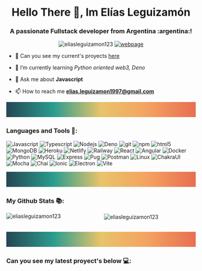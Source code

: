 <h1 align="center">Hello There 👋, Im Elías Leguizamón</h1>
<h3 align="center">A passionate Fullstack developer from Argentina :argentina:!</h3>

<p align="center"> <img src="https://komarev.com/ghpvc/?username=eliasleguizamon123&label=Profile%20views&color=374A67&style=flat" alt="eliasleguizamon123" />  
 <a href="https://eliasleguizamon-dev.netlify.app/" target="_blank">
  <img alt="webpage" src="https://img.shields.io/badge/eliasleguizamonDev-My Webpage-374A67" />
 </a>
</p>




- 🔭 Can you see my current's proyects [here](#proyects)

- 🌱 I’m currently learning *Python oriented web3, Deno*

- 💬 Ask me about **Javascript**

- 📫 How to reach me **elias.leguizamon1997@gmail.com**


<img src="https://raw.githubusercontent.com/EliasLeguizamon123/EliasLeguizamon123/main/Public/mySeparator.png" alt="postman" width="100%" height="40"/>

<h3 align="left">Languages and Tools 🔣:</h3>

<p>
  <img alt="Javascript" src="https://img.shields.io/badge/-Javascript-f2d200?style=flat-square&logo=javascript&logoColor=white" />
  <img alt="Typescript" src="https://img.shields.io/badge/-Typescript-3178c6?style=flat-square&logo=typescript&logoColor=white" />
  <img alt="Nodejs" src="https://img.shields.io/badge/-Nodejs-43853d?style=flat-square&logo=Node.js&logoColor=white" />
 <img alt="Deno" src="https://img.shields.io/badge/Denojs-000000?style=flat-square&logo=deno&logoColor=white" />
  <img alt="git" src="https://img.shields.io/badge/-Git-F05032?style=flat-square&logo=git&logoColor=white" />
  <img alt="npm" src="https://img.shields.io/badge/-NPM-CB3837?style=flat-square&logo=npm&logoColor=white" />
  <img alt="html5" src="https://img.shields.io/badge/-HTML5-E34F26?style=flat-square&logo=html5&logoColor=white" />
  <img alt="MongoDB" src="https://img.shields.io/badge/-MongoDB-13aa52?style=flat-square&logo=mongodb&logoColor=white" />
  <img alt="Heroku" src="https://img.shields.io/badge/-Heroku-430098?style=flat-square&logo=heroku&logoColor=white" />
  <img alt="Netlify" src="https://img.shields.io/badge/-Netlify-15616d?style=flat-square&logo=netlify&logoColor=white" />
 <img alt="Railway" src="https://img.shields.io/badge/-Railway-000000?style=flat-square&logo=railway&logoColor=white" />
  <img alt="React" src="https://img.shields.io/badge/-React-45b8d8?style=flat-square&logo=react&logoColor=white" />
 <img alt="Angular" src="https://img.shields.io/badge/-Angular-CB3837?style=flat-square&logo=angular&logoColor=white" />
  <img alt="Docker" src="https://img.shields.io/badge/-Docker-46a2f1?style=flat-square&logo=docker&logoColor=white" />  
  <img alt="Python" src="https://img.shields.io/badge/-Python-3776AB?style=flat-square&logo=python&logoColor=white" />
  <img alt="MySQL" src="https://img.shields.io/badge/-MySQL-4479A1?style=flat-square&logo=MySQL&logoColor=white" />
  <img alt="Express" src="https://img.shields.io/badge/-Express-a3a3a3?style=flat-square&logo=express&logoColor=white" />
  <img alt="Pug" src="https://img.shields.io/badge/-Pug-805137?style=flat-square&logo=pug&logoColor=white" />
  <img alt="Postman" src="https://img.shields.io/badge/-Postman-f06213?style=flat-square&logo=postman&logoColor=white" />
  <img alt="Linux" src="https://img.shields.io/badge/-Linux-000000?style=flat-square&logo=linux&logoColor=white" />
  <img alt="ChakraUI" src="https://img.shields.io/badge/-ChakraUI-89c3b7?style=flat-square&logo=chakraui&logoColor=white" />
  <img alt="Mocha" src="https://img.shields.io/badge/-Mocha-8a5a44?style=flat-square&logo=mocha&logoColor=white" />
  <img alt="Chai" src="https://img.shields.io/badge/-Chai-a5a58d?style=flat-square&logo=chai&logoColor=white" />
  <img alt="Ionic" src="https://img.shields.io/badge/-Ionic-46a2f1?style=flat-square&logo=ionic&logoColor=white" />
  <img alt="Electron" src="https://img.shields.io/badge/-Electron-3776AB?style=flat-square&logo=electron&logoColor=white" />
 <img alt="Vite" src="https://img.shields.io/badge/-Vite-430098?style=flat-square&logo=vite&logoColor=white" />
  
</p>

<img src="https://raw.githubusercontent.com/EliasLeguizamon123/EliasLeguizamon123/main/Public/mySeparator.png" alt="postman" width="100%" height="40"/>

<h3 align="left">My Github Stats 📚:</h3>

<p>&nbsp;
  <img align="left" width="50%" src="https://github-readme-stats.vercel.app/api?username=eliasLeguizamon123&show_icons=true&theme=onedark" alt="eliasleguizamon123" /> 
  
  <img align="center" width="40%" src="https://github-readme-stats.vercel.app/api/top-langs/?username=eliasLeguizamon123&layout=compact&theme=onedark" alt="eliasleguizamon123"/>
  
</p>

<br>

<img src="https://raw.githubusercontent.com/EliasLeguizamon123/EliasLeguizamon123/main/Public/mySeparator.png" alt="postman" width="100%" height="40"/>

<h3 align="left" name="proyects">Can you see my latest proyect's below 💻:</h3>
